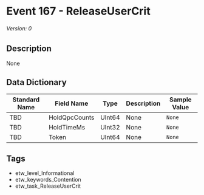 # Event 167 - ReleaseUserCrit
###### Version: 0

## Description
None

## Data Dictionary
|Standard Name|Field Name|Type|Description|Sample Value|
|---|---|---|---|---|
|TBD|HoldQpcCounts|UInt64|None|`None`|
|TBD|HoldTimeMs|UInt32|None|`None`|
|TBD|Token|UInt64|None|`None`|

## Tags
* etw_level_Informational
* etw_keywords_Contention
* etw_task_ReleaseUserCrit